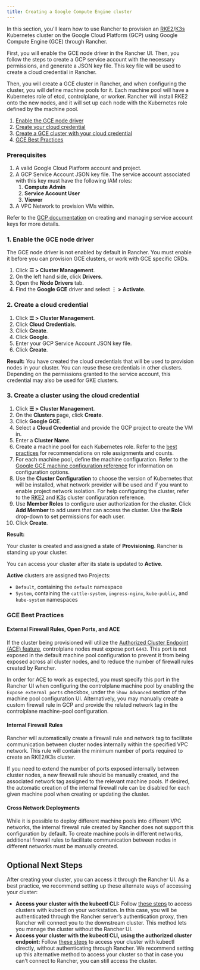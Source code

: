 ```yaml
---
title: Creating a Google Compute Engine cluster
---
```


<head>
  <link rel="canonical" href="https://ranchermanager.docs.rancher.com/how-to-guides/new-user-guides/launch-kubernetes-with-rancher/use-new-nodes-in-an-infra-provider/create-a-google-gce-cluster"/>
</head>


In this section, you'll learn how to use Rancher to provision an [RKE2](https://docs.rke2.io/)/[K3s](https://docs.k3s.io/) Kubernetes cluster on the Google Cloud Platform (GCP) using Google Compute Engine (GCE) through Rancher.


First, you will enable the GCE node driver in the Rancher UI. Then, you follow the steps to create a GCP service account with the necessary permissions, and generate a JSON key file. This key file will be used to create a cloud credential in Rancher. 


Then, you will create a GCE cluster in Rancher, and when configuring the cluster, you will define machine pools for it. Each machine pool will have a Kubernetes role of etcd, controlplane, or worker. Rancher will install RKE2 onto the new nodes, and it will set up each node with the Kubernetes role defined by the machine pool.


1. [Enable the GCE node driver](#1-enable-the-gce-node-driver)
1. [Create your cloud credential](#2-create-a-cloud-credential)
1. [Create a GCE cluster with your cloud credential](#3-create-a-cluster-using-the-cloud-credential)
1. [GCE Best Practices](#gce-best-practices)

### Prerequisites

1.   A valid Google Cloud Platform account and project.
1.   A GCP Service Account JSON key file. The service account associated with this key must have the following IAM roles:
      1. **Compute Admin**
      1. **Service Account User**
      1. **Viewer**
1. A VPC Network to provision VMs within. 

Refer to the [GCP documentation](https://cloud.google.com/iam/docs/service-account-overview) on creating and managing service account keys for more details.


### 1. Enable the GCE node driver

The GCE node driver is not enabled by default in Rancher. You must enable it before you can provision GCE clusters, or work with GCE specific CRDs.

1.  Click **☰ > Cluster Management**.
1.  On the left hand side, click **Drivers**.
1.  Open the **Node Drivers** tab.
1.  Find the **Google GCE** driver and select **⋮ > Activate**.


### 2. Create a cloud credential

1. Click **☰ > Cluster Management**.
1. Click **Cloud Credentials**.
1. Click **Create**.
1. Click **Google**.
1. Enter your GCP Service Account JSON key file.
1. Click **Create**.

**Result:** You have created the cloud credentials that will be used to provision nodes in your cluster. You can reuse these credentials in other clusters. Depending on the permissions granted to the service account, this credential may also be used for GKE clusters.


### 3. Create a cluster using the cloud credential

1. Click **☰ > Cluster Management**.
1. On the **Clusters** page, click **Create**.
1. Click **Google GCE**.
1. Select a **Cloud Credential** and provide the GCP project to create the VM in.
1. Enter a **Cluster Name**.
1. Create a machine pool for each Kubernetes role. Refer to the [best practices](use-new-nodes-in-an-infra-provider.md#node-roles) for recommendations on role assignments and counts.
  1. For each machine pool, define the machine configuration. Refer to the [Google GCE machine configuration reference](../../../../reference-guides/cluster-configuration/downstream-cluster-configuration/machine-configuration/google-gce.md) for information on configuration options.
1. Use the **Cluster Configuration** to choose the version of Kubernetes that will be installed, what network provider will be used and if you want to enable project network isolation. For help configuring the cluster, refer to the [RKE2](../../../../reference-guides/cluster-configuration/rancher-server-configuration/rke2-cluster-configuration.md) and [K3s](../../../../reference-guides/cluster-configuration/rancher-server-configuration/k3s-cluster-configuration.md) cluster configuration reference.
1. Use **Member Roles** to configure user authorization for the cluster. Click **Add Member** to add users that can access the cluster. Use the **Role** drop-down to set permissions for each user.
1. Click **Create**.


**Result:**

Your cluster is created and assigned a state of **Provisioning**. Rancher is standing up your cluster.

You can access your cluster after its state is updated to **Active**.

**Active** clusters are assigned two Projects:

- `Default`, containing the `default` namespace
- `System`, containing the `cattle-system`, `ingress-nginx`, `kube-public`, and `kube-system` namespaces

### GCE Best Practices

#### External Firewall Rules, Open Ports, and ACE

If the cluster being provisioned will utilize the [Authorized Cluster Endpoint (ACE) feature](../../../new-user-guides/manage-clusters/access-clusters/use-kubectl-and-kubeconfig.md#authenticating-directly-with-a-downstream-cluster), controlplane nodes must expose port `6443`. This port is not exposed in the default machine pool configuration to prevent it from being exposed across all cluster nodes, and to reduce the number of firewall rules created by Rancher. 

In order for ACE to work as expected, you must specify this port in the Rancher UI when configuring the controlplane machine pool by enabling the `Expose external ports` checkbox, under the `Show Advanced` section of the machine pool configuration UI. Alternatively, you may manually create a custom firewall rule in GCP and provide the related network tag in the controlplane machine-pool configuration.

#### Internal Firewall Rules

Rancher will automatically create a firewall rule and network tag to facilitate communication between cluster nodes internally within the specified VPC network. This rule will contain the minimum number of ports required to create an RKE2/K3s cluster. 

If you need to extend the number of ports exposed internally between cluster nodes, a new firewall rule should be manually created, and the associated network tag assigned to the relevant machine pools. If desired, the automatic creation of the internal firewall rule can be disabled for each given machine pool when creating or updating the cluster. 

#### Cross Network Deployments

While it is possible to deploy different machine pools into different VPC networks, the internal firewall rule created by Rancher does not support this configuration by default. To create machine pools in different networks, additional firewall rules to facilitate communication between nodes in different networks must be manually created.


## Optional Next Steps

After creating your cluster, you can access it through the Rancher UI. As a best practice, we recommend setting up these alternate ways of accessing your cluster:

- **Access your cluster with the kubectl CLI:** Follow [these steps](../../../new-user-guides/manage-clusters/access-clusters/use-kubectl-and-kubeconfig.md#accessing-clusters-with-kubectl-from-your-workstation) to access clusters with kubectl on your workstation. In this case, you will be authenticated through the Rancher server’s authentication proxy, then Rancher will connect you to the downstream cluster. This method lets you manage the cluster without the Rancher UI.
- **Access your cluster with the kubectl CLI, using the authorized cluster endpoint:** Follow [these steps](../../../new-user-guides/manage-clusters/access-clusters/use-kubectl-and-kubeconfig.md#authenticating-directly-with-a-downstream-cluster) to access your cluster with kubectl directly, without authenticating through Rancher. We recommend setting up this alternative method to access your cluster so that in case you can’t connect to Rancher, you can still access the cluster.
